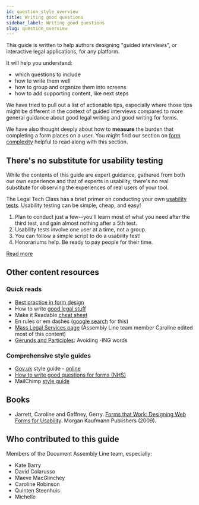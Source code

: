 ```yaml
---
id: question_style_overview
title: Writing good questions
sidebar_label: Writing good questions
slug: question_overview
---
```


<!-- original: https://docs.google.com/document/d/1B-_6A5OKZ0b3s8z2S14KdRQsK7ga4nmjjthJiaZMiB8/edit#heading=h.cvtj6d8ezh8x -->

This guide is written to help authors designing "guided interviews", or
interactive legal applications, for any platform.

It will help you understand:

* which questions to include
* how to write them well
* how to group and organize them into screens
* how to add supporting content, like next steps

We have tried to pull out a list of actionable tips, especially where
those tips might be different in the context of guided interviews compared to
more general guidance about good legal writing and good writing for forms.

We have also thought deeply about how to **measure** the burden that completing
a form places on a user. You might find our section on [form complexity](../components/RateMyPDF/ratemypdf_overview.md) helpful to read along with this section.

## There's no substitute for usability testing

While the contents of this guide are expert guidance, gathered from 
both our own experience and that of experts in usability, there's no 
real substitute for observing the experiences of real users of your tool.

The Legal Tech Class has a brief primer on conducting your own 
[usability tests](https://suffolklitlab.org/legal-tech-class/docs/testing/testing#usability-tests).
Usability testing can be simple, cheap, and easy!

1. Plan to conduct just a few--you'll learn most of what you need after the 
  third test, and gain almost nothing after a 5th test.
1. Usability tests involve one user at a time, not a group.  
1. You can follow a simple script to do a usability test!
1. Honorariums help. Be ready to pay people for their time.

[Read more](https://suffolklitlab.org/legal-tech-class/docs/testing/testing#usability-tests)

## Other content resources
### Quick reads
* [Best practice in form design](https://www.effortmark.co.uk/forms/)
* How to write [good legal stuff](https://www.law.indiana.edu/instruction/tanford/web/reference/how2writegood.pdf)
* Make it Readable [cheat sheet](https://cheatography.com/stevem/cheat-sheets/make-it-readable/)
* En rules or em dashes ([google search](https://www.google.com/search?client=safari&rls=en&q=en+rules+or+em+dashes&ie=UTF-8&oe=UTF-8) for this)
* [Mass Legal Services page](https://web.archive.org/web/20230321113402/https://www.masslegalservices.org/content/making-legal-information-readable-more-plain-language) (Assembly Line team member Caroline edited most of this content)
* [Gerunds and Participles](https://www.geist.com/writers/writers-toolbox/gerunds-and-participles-avoid-ing-words/): Avoiding -ING words

### Comprehensive style guides
* [Gov.uk](https://gov.uk/) style guide - [online](https://www.gov.uk/guidance/content-design/writing-for-gov-uk#date-ranges)
* [How to write good questions for forms (NHS)](https://service-manual.nhs.uk/content/how-to-write-good-questions-for-forms)
* MailChimp [style guide](https://styleguide.mailchimp.com/word-list/)

## Books
* Jarrett, Caroline and Gaffney, Gerry. [Forms that Work: Designing Web Forms for Usability](https://www.amazon.com/Forms-that-Work-Interactive-Technologies/dp/1558607102/). Morgan Kaufmann Publishers (2009).

## Who contributed to this guide

Members of the Document Assembly Line team, especially:
* Kate Barry
* David Colarusso
* Maeve MacGlinchey
* Caroline Robinson
* Quinten Steenhuis
* Michelle